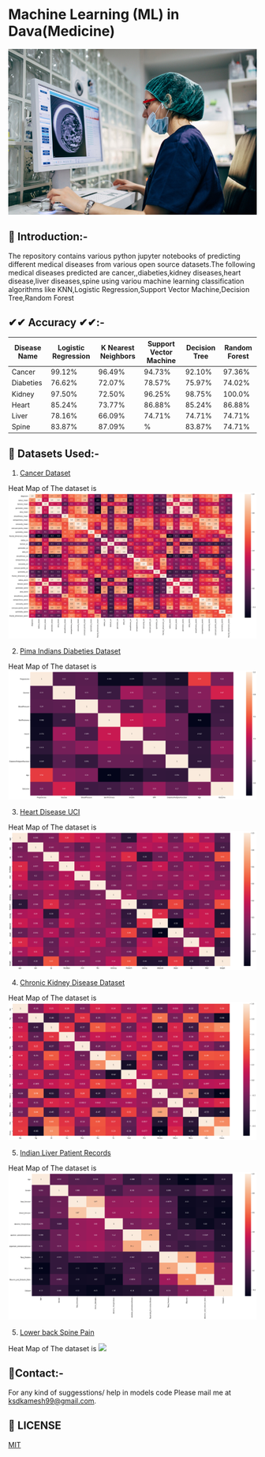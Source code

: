 # Machine Learning (ML) in Dava(Medicine)
<p align="center">
  <a href="https://github.com/ksdkamesh99/ML-in-Dava">
    <img src="Images/pic.jpg" alt="Logo">
  </a>
  
  
## 📌 Introduction:-

The repository contains various python jupyter notebooks of predicting different medical diseases from various open source datasets.The following medical diseases predicted are cancer,,diabeties,kidney diseases,heart disease,liver diseases,spine using variou machine learning classification algorithms like KNN,Logistic Regression,Support Vector Machine,Decision Tree,Random Forest

## ✔✔ Accuracy ✔✔:-
| Disease Name          | Logistic Regression | K Nearest Neighbors | Support Vector Machine  | Decision Tree | Random Forest   | 
|-----------------------|---------------------|---------------------|-------------------------|---------------|-----------------|
| Cancer                | 99.12%              | 96.49%              | 94.73%                  | 92.10%        | 97.36%          |
| Diabeties             | 76.62%              | 72.07%              | 78.57%                  | 75.97%        | 74.02%          |
| Kidney                | 97.50%              | 72.50%              | 96.25%                  | 98.75%        | 100.0%          |
| Heart                 | 85.24%              | 73.77%              | 86.88%                  | 85.24%        | 86.88%          |
| Liver                 | 78.16%              | 66.09%              | 74.71%                  | 74.71%        | 74.71%          |
| Spine                 | 83.87%              | 87.09%              | %                  | 83.87%        | 74.71%          |



## 🏁 Datasets Used:-
1. [Cancer Dataset](https://www.kaggle.com/uciml/breast-cancer-wisconsin-data) 

Heat Map of The dataset is
![](Images/heatmap-cancer.png)

2. [Pima Indians Diabeties Dataset](https://www.kaggle.com/uciml/pima-indians-diabetes-database) 

Heat Map of The dataset is
![](Images/heatmap-diabeties.png)

3. [Heart Disease UCI](https://www.kaggle.com/ronitf/heart-disease-uci) 

Heat Map of The dataset is
![](Images/heatmap-heart.png)

4. [Chronic Kidney Disease Dataset](https://www.kaggle.com/abhia1999/chronic-kidney-disease) 

Heat Map of The dataset is
![](Images/heatmap-kidney.png)

5. [Indian Liver Patient Records](https://www.kaggle.com/uciml/indian-liver-patient-records) 

Heat Map of The dataset is
![](Images/heatmap-liver.png)


5. [Lower back Spine Pain](https://www.kaggle.com/sammy123/lower-back-pain-symptoms-dataset/download) 

Heat Map of The dataset is
![](Images/heatmap-spain.png)

## 📧Contact:-
For any kind of suggesstions/ help in models code Please mail me at ksdkamesh99@gmail.com.

## 📜 LICENSE
[MIT](https://github.com/ksdkamesh99/ML-in-Dava/blob/master/LICENSE)


